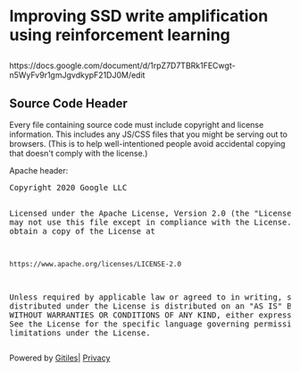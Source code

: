 <!DOCTYPE html><html lang="en"><head><meta charset="utf-8"><link rel="stylesheet" type="text/css" href="/+static/base.FgwOs7Bvh5E6-lzR-xJuUQ.cache.css"/><link rel="stylesheet" type="text/css" href="/+static/doc.aizEIcp0qpW8JIXIrCB9UQ.cache.css"/><link rel="stylesheet" type="text/css" href="/+static/prettify/prettify.AOMOBqJIPcDq491E2ExAAw.cache.css"/><!-- default customHeadTagPart --></head><body class="Site"><header class="Site-header "><div class="Header"><div class="Header-title"></div></div></header><div class="Site-content Site-Content--markdown"><div class="Container"><div class="doc"><p></p><p></p><h1><a class="h" name="project-name" href="#Project-Name"><span></span></a><a class="h" name="project-name" href="#project-name"><span></span></a>Improving SSD write amplification using reinforcement learning</h1><h2><a class="h" name="How-to-run-the-Simulator" href="#How-to-run-the-Simulator"><span></span></a><a class="h" name="how-to-run-the-simulator" href="#how-to-run-the-simulator"><span></span></a></h2> https://docs.google.com/document/d/1rpZ7D7TBRk1FECwgt-n5WyFv9r1gmJgvdkypF21DJ0M/edit <h2><a class="h" name="Source-Code-Header" href="#Source-Code-Header"><span></span></a><a class="h" name="source-code-header" href="#source-code-header"><span></span></a>Source Code Header</h2><p>Every file containing source code must include copyright and license information. This includes any JS/CSS files that you might be serving out to browsers. (This is to help well-intentioned people avoid accidental copying that doesn&#39;t comply with the license.)</p><p>Apache header:</p><pre class="code">Copyright 2020 Google LLC

Licensed under the Apache License, Version 2.0 (the &quot;License&quot;);
you may not use this file except in compliance with the License.
You may obtain a copy of the License at

    https://www.apache.org/licenses/LICENSE-2.0

Unless required by applicable law or agreed to in writing, software
distributed under the License is distributed on an &quot;AS IS&quot; BASIS,
WITHOUT WARRANTIES OR CONDITIONS OF ANY KIND, either express or implied.
See the License for the specific language governing permissions and
limitations under the License.
</pre></div></div></div><!-- default customFooter --><footer class="Site-footer"><div class="Footer"><span class="Footer-poweredBy">Powered by <a href="https://gerrit.googlesource.com/gitiles/">Gitiles</a>| <a href="https://policies.google.com/privacy">Privacy</a></span><div class="Footer-links"></div></div></footer></body></html>
